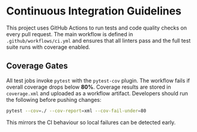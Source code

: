 # Continuous Integration Guidelines

This project uses GitHub Actions to run tests and code quality checks on every pull request.
The main workflow is defined in `.github/workflows/ci.yml` and ensures that all
linters pass and the full test suite runs with coverage enabled.

## Coverage Gates

All test jobs invoke `pytest` with the `pytest-cov` plugin. The workflow fails if
overall coverage drops below **80%**. Coverage results are stored in `coverage.xml`
and uploaded as a workflow artifact. Developers should run the following before
pushing changes:

```bash
pytest --cov=./ --cov-report=xml --cov-fail-under=80
```

This mirrors the CI behaviour so local failures can be detected early.

